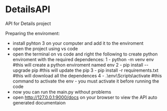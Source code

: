 # DetailsAPI
API for Details project 

Preparing the enviroment:
* install pyhton 3 on your computer and add it to the enviroment
* open the project using vs code 
* open the terminal on vs code and right the following to create python enviroment with the required dependences:
1 - python -m venv env #this will create a python enviroment named env
2 - pip install --upgrade pip #this will update the pip
3 - pip install -r requirements.txt #this will download all the dependences
4 - .\env\Scripts\activate #this command to activate the env - you must activate it before running the code
* now you can run the main.py without problems
* open http://127.0.0.1:9000/docs on your browser to view the API auto generated documentaion


